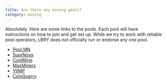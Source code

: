 ```yaml
---
title: Are there any mining pools?
category: mining
---
```


Absolutely. Here are some links to the pools. Each pool will have instructions on how to join and get set up.
While we try to work with reliable pool operators, LBRY does not officially run or endorse any one pool.

- [Pool.MN](https://pool.mn/lbry/index.php?page=gettingstarted)
- [SuprNova](https://lbry.suprnova.cc/index.php?page=gettingstarted)
- [CoinMine](https://www2.coinmine.pl/lbc/index.php?page=gettingstarted)
- [MaxMiners](https://maxminers.net/lbry/index.php?page=gettingstarted)
- [YIIMP](http://yiimp.ccminer.org/site/mining/lbry)
- [CoinQuarry](https://mining.coinquarry.org/)
